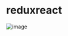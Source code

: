 # reduxreact
![image](https://user-images.githubusercontent.com/8692685/164766180-10a18201-5544-4840-a6f3-fad7ba7d12a0.png)
